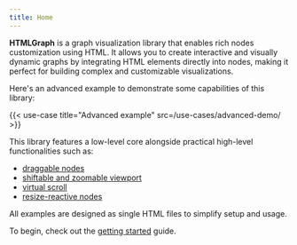 ```yaml
---
title: Home
---
```


**HTMLGraph** is a graph visualization library that enables rich nodes customization using HTML.
It allows you to create interactive and visually dynamic graphs by integrating HTML
elements directly into nodes, making it perfect for building complex and customizable visualizations.

Here's an advanced example to demonstrate some capabilities of this library:

{{< use-case title="Advanced example" src=/use-cases/advanced-demo/ >}}

This library features a low-level core alongside practical
high-level functionalities such as:
- [draggable nodes](/draggable-nodes)
- [shiftable and zoomable viewport](/transformable-viewport)
- [virtual scroll](/virtual-scroll)
- [resize-reactive nodes](/resize-reactive-nodes)

All examples are designed as single HTML files to simplify setup and usage.

To begin, check out the [getting started](/getting-started) guide.


